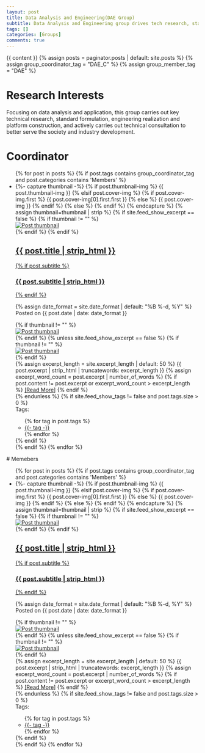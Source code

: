 ```yaml
---
layout: post
title: Data Analysis and Engineering(DAE Group)
subtitle: Data Analysis and Engineering group drives tech research, standardization, platform building and consultation.
tags: []
categories: [Groups]
comments: true
---
```

{{ content }} {% assign posts = paginator.posts | default: site.posts %}
{% assign group_coordinator_tag = "DAE_C" %}
{% assign group_member_tag = "DAE" %}

# Research Interests
Focusing on data analysis and application, this group carries out key technical research, standard formulation, engineering realization and platform construction, and actively carries out technical consultation to better serve the society and industry development.

# Coordinator
<ul class="posts-list list-unstyled" role="list">
  {% for post in posts %}
  <!-- only show post category is mumbers -->
  <!-- only show posts tags is exactly group_coordinator_tag -->
    {% if post.tags contains group_coordinator_tag and post.categories contains 'Members' %}
  <li class="post-preview">
    <article>
      {%- capture thumbnail -%} {% if post.thumbnail-img %} {{
      post.thumbnail-img }} {% elsif post.cover-img %} {% if
      post.cover-img.first %} {{ post.cover-img[0].first.first }} {% else %} {{
      post.cover-img }} {% endif %} {% else %} {% endif %} {% endcapture %} {%
      assign thumbnail=thumbnail | strip %} {% if site.feed_show_excerpt ==
      false %} {% if thumbnail != "" %}
      <div class="post-image post-image-normal">
        <a href="{{ post.url | absolute_url }}" aria-label="Thumbnail">
          <img src="{{ thumbnail | absolute_url }}" alt="Post thumbnail" />
        </a>
      </div>
      {% endif %} {% endif %}
      <a href="{{ post.url | absolute_url }}">
        <h2 class="post-title">{{ post.title | strip_html }}</h2>
        {% if post.subtitle %}
        <h3 class="post-subtitle">{{ post.subtitle | strip_html }}</h3>
        {% endif %}
      </a>
      <p class="post-meta">
        {% assign date_format = site.date_format | default: "%B %-d, %Y" %}
        Posted on {{ post.date | date: date_format }}
      </p>
      {% if thumbnail != "" %}
      <div class="post-image post-image-small">
        <a href="{{ post.url | absolute_url }}" aria-label="Thumbnail">
          <img src="{{ thumbnail | absolute_url }}" alt="Post thumbnail" />
        </a>
      </div>
      {% endif %} {% unless site.feed_show_excerpt == false %} {% if thumbnail
      != "" %}
      <div class="post-image post-image-short">
        <a href="{{ post.url | absolute_url }}" aria-label="Thumbnail">
          <img src="{{ thumbnail | absolute_url }}" alt="Post thumbnail" />
        </a>
      </div>
      {% endif %}
      <div class="post-entry">
        {% assign excerpt_length = site.excerpt_length | default: 50 %} {{
        post.excerpt | strip_html | truncatewords: excerpt_length }} {% assign
        excerpt_word_count = post.excerpt | number_of_words %} {% if
        post.content != post.excerpt or excerpt_word_count > excerpt_length %}
        <a href="{{ post.url | absolute_url }}" class="post-read-more"
          >[Read&nbsp;More]</a
        >
        {% endif %}
      </div>
      {% endunless %} {% if site.feed_show_tags != false and post.tags.size > 0
      %}
      <div class="blog-tags">
        <span>Tags:</span>
        <!-- role="list" needed so that `list-style: none` in Safari doesn't remove the list semantics -->
        <ul class="d-inline list-inline" role="list">
          {% for tag in post.tags %}
          <li class="list-inline-item">
            <a href="{{ '/tags' | absolute_url }}#{{- tag -}}">{{- tag -}}</a>
          </li>
          {% endfor %}
        </ul>
      </div>
      {% endif %}
    </article>
  </li>
  {% endif %} {% endfor %}
</ul>
# Memebers
<ul class="posts-list list-unstyled" role="list">
  {% for post in posts %}
  <!-- only show posts tags is exactly group_member_tag -->
    {% if post.tags contains group_coordinator_tag and post.categories contains 'Members' %}
  <li class="post-preview">
    <article>
      {%- capture thumbnail -%} {% if post.thumbnail-img %} {{
      post.thumbnail-img }} {% elsif post.cover-img %} {% if
      post.cover-img.first %} {{ post.cover-img[0].first.first }} {% else %} {{
      post.cover-img }} {% endif %} {% else %} {% endif %} {% endcapture %} {%
      assign thumbnail=thumbnail | strip %} {% if site.feed_show_excerpt ==
      false %} {% if thumbnail != "" %}
      <div class="post-image post-image-normal">
        <a href="{{ post.url | absolute_url }}" aria-label="Thumbnail">
          <img src="{{ thumbnail | absolute_url }}" alt="Post thumbnail" />
        </a>
      </div>
      {% endif %} {% endif %}
      <a href="{{ post.url | absolute_url }}">
        <h2 class="post-title">{{ post.title | strip_html }}</h2>
        {% if post.subtitle %}
        <h3 class="post-subtitle">{{ post.subtitle | strip_html }}</h3>
        {% endif %}
      </a>
      <p class="post-meta">
        {% assign date_format = site.date_format | default: "%B %-d, %Y" %}
        Posted on {{ post.date | date: date_format }}
      </p>
      {% if thumbnail != "" %}
      <div class="post-image post-image-small">
        <a href="{{ post.url | absolute_url }}" aria-label="Thumbnail">
          <img src="{{ thumbnail | absolute_url }}" alt="Post thumbnail" />
        </a>
      </div>
      {% endif %} {% unless site.feed_show_excerpt == false %} {% if thumbnail
      != "" %}
      <div class="post-image post-image-short">
        <a href="{{ post.url | absolute_url }}" aria-label="Thumbnail">
          <img src="{{ thumbnail | absolute_url }}" alt="Post thumbnail" />
        </a>
      </div>
      {% endif %}
      <div class="post-entry">
        {% assign excerpt_length = site.excerpt_length | default: 50 %} {{
        post.excerpt | strip_html | truncatewords: excerpt_length }} {% assign
        excerpt_word_count = post.excerpt | number_of_words %} {% if
        post.content != post.excerpt or excerpt_word_count > excerpt_length %}
        <a href="{{ post.url | absolute_url }}" class="post-read-more"
          >[Read&nbsp;More]</a
        >
        {% endif %}
      </div>
      {% endunless %} {% if site.feed_show_tags != false and post.tags.size > 0
      %}
      <div class="blog-tags">
        <span>Tags:</span>
        <!-- role="list" needed so that `list-style: none` in Safari doesn't remove the list semantics -->
        <ul class="d-inline list-inline" role="list">
          {% for tag in post.tags %}
          <li class="list-inline-item">
            <a href="{{ '/tags' | absolute_url }}#{{- tag -}}">{{- tag -}}</a>
          </li>
          {% endfor %}
        </ul>
      </div>
      {% endif %}
    </article>
  </li>
  {% endif %} {% endfor %}
</ul>